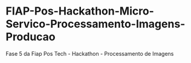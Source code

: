 # FIAP-Pos-Hackathon-Micro-Servico-Processamento-Imagens-Producao
Fase 5 da Fiap Pos Tech - Hackathon - Processamento de Imagens
